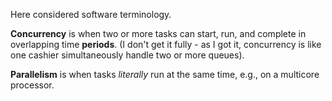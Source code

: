 Here considered software terminology.

**Concurrency** is when two or more tasks can start, run, and complete in overlapping time **periods**.  (I don't get it fully - as I got it, concurrency is like one cashier simultaneously handle two or more queues).

**Parallelism** is when tasks _literally_ run at the same time, e.g., on a multicore processor.